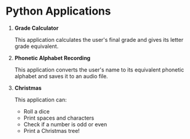 # Python Applications

1.   **Grade Calculator**

     This application calculates the user's final grade and gives its letter grade equivalent.

2.  **Phonetic Alphabet Recording**

    This application converts the user's name to its equivalent phonetic alphabet and saves it to an audio file.

3.  **Christmas**

    This application can:

    -   Roll a dice
    -   Print spaces and characters
    -   Check if a number is odd or even
    -   Print a Christmas tree!